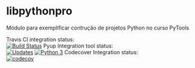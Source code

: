 # libpythonpro
Módulo para exemplificar contrução de projetos Python no curso PyTools

Travis CI integration status:\
[![Build Status](https://app.travis-ci.com/Filaretti/libpythonpro.svg?branch=main)](https://app.travis-ci.com/Filaretti/libpythonpro)
Pyup Integration tool status:\
[![Updates](https://pyup.io/repos/github/Filaretti/libpythonpro/shield.svg)](https://pyup.io/repos/github/Filaretti/libpythonpro/) [![Python 3](https://pyup.io/repos/github/Filaretti/libpythonpro/python-3-shield.svg)](https://pyup.io/repos/github/Filaretti/libpythonpro/)
Codecover Integration status:\
[![codecov](https://codecov.io/gh/Filaretti/libpythonpro/branch/main/graph/badge.svg?token=uSUqudixLl)](https://codecov.io/gh/Filaretti/libpythonpro)